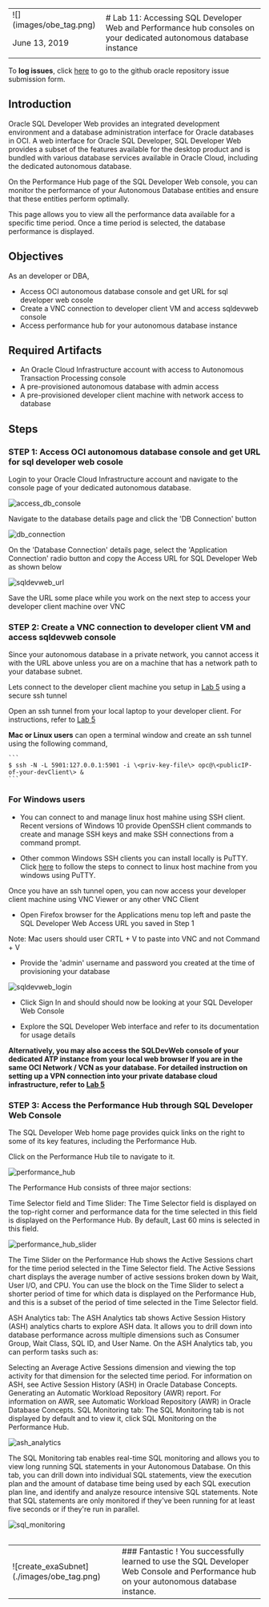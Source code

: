 <table class="tbl-heading"><tr><td class="td-logo">![](images/obe_tag.png)

June 13, 2019
</td>
<td class="td-banner">
# Lab 11: Accessing SQL Developer Web and Performance hub consoles on your dedicated autonomous database instance
</td></tr><table>

To **log issues**, click [here](https://github.com/oracle/learning-library/issues/new) to go to the github oracle repository issue submission form.

## Introduction

Oracle SQL Developer Web provides an integrated development environment and a database administration interface for Oracle databases in OCI. A web interface for Oracle SQL Developer, SQL Developer Web provides a subset of the features available for the desktop product and is bundled with various database services available in Oracle Cloud, including the dedicated autonomous database.

On the Performance Hub page of the SQL Developer Web console, you can monitor the performance of your Autonomous Database entities and ensure that these entities perform optimally.

This page allows you to view all the performance data available for a specific time period. Once a time period is selected, the database performance is displayed.

## Objectives

As an developer or DBA,

- Access OCI autonomous database console and get URL for sql developer web cosole
- Create a VNC connection to developer client VM and access sqldevweb console
- Access performance hub for your autonomous database instance



## Required Artifacts
- An Oracle Cloud Infrastructure account with access to Autonomous Transaction Processing console
- A pre-provisioned autonomous database with admin access
- A pre-provisioned developer client machine with network access to database

## Steps

### STEP 1: Access OCI autonomous database console and get URL for sql developer web cosole

Login to your Oracle Cloud Infrastructure account and navigate to the console page of your dedicated autonomous database. 

![access_db_console](./images/1000/access_db_console.png)

Navigate to the database details page and click the 'DB Connection' button

![db_connection](./images/1000/db_connection.png)

On the 'Database Connection' details page, select the 'Application Connection' radio button and copy the Access URL for SQL Developer Web as shown below


![sqldevweb_url](./images/1000/sqldevweb_url.png)

Save the URL some place while you work on the next step to access your developer client machine over VNC



### STEP 2: Create a VNC connection to developer client VM and access sqldevweb console 


 Since your autonomous database in a private network, you cannot access it with the URL above unless you are on a machine that has a network path to your database subnet. 

Lets connect to the developer client machine you setup in [Lab 5](./LabGuide500ConfigureADevelopmentSystemForUseWithYourDedicatedAutonomousDatabase.md) using a secure ssh tunnel

Open an ssh tunnel from your local laptop to your developer client. For instructions, refer to [Lab 5](./LabGuide500ConfigureADevelopmentSystemForUseWithYourDedicatedAutonomousDatabase.md)

**Mac or Linux users** can open a terminal window and create an ssh tunnel using the following command,

    ```
    $ ssh -N -L 5901:127.0.0.1:5901 -i \<priv-key-file\> opc@\<publicIP-of-your-devClient\> &
    ```

### For Windows users

- You can connect to and manage linux host mahine using SSH client. Recent versions of Windows 10 provide OpenSSH client commands to create and manage SSH keys and make SSH connections from a command prompt.

- Other common Windows SSH clients you can install locally is PuTTY. Click [here](https://docs.microsoft.com/en-us/azure/virtual-machines/linux/ssh-from-windows) to follow the steps to connect to linux host machine from you windows using PuTTY.

Once you have an ssh tunnel open, you can now access your developer client machine using VNC Viewer or any other VNC Client

- Open Firefox browser for the Applications menu top left and paste the SQL Developer Web Access URL you saved in Step 1

Note: Mac users should user CRTL + V to paste into VNC and not Command + V

- Provide the 'admin' username and password you created at the time of provisioning your database

![sqldevweb_login](./images/1000/sqldevweb_login.png)

- Click Sign In and should should now be looking at your SQL Developer Web Console

- Explore the SQL Developer Web interface and refer to its documentation for usage details

**Alternatively, you may also access the SQLDevWeb console of your dedicated ATP instance from your local web browser If you are in the same OCI Network / VCN as your database. For detailed instruction on setting up a VPN connection into your private database cloud infrastructure, refer to [Lab 5](ConfigureVPN.md)**



### STEP 3: Access the Performance Hub through SQL Developer Web Console

The SQL Developer Web home page provides quick links on the right to some of its key features, including the Performance Hub. 

Click on the Performance Hub tile to navigate to it. 

![performance_hub](./images/1000/performance_hub.png)

The Performance Hub consists of three major sections:

Time Selector field and Time Slider:
The Time Selector field is displayed on the top-right corner and performance data for the time selected in this field is displayed on the Performance Hub. By default, Last 60 mins is selected in this field.

![performance_hub_slider](./images/1000/performance_hub_slider.png)

The Time Slider on the Performance Hub shows the Active Sessions chart for the time period selected in the Time Selector field. The Active Sessions chart displays the average number of active sessions broken down by Wait, User I/O, and CPU. You can use the block on the Time Slider to select a shorter period of time for which data is displayed on the Performance Hub, and this is a subset of the period of time selected in the Time Selector field.

ASH Analytics tab:
The ASH Analytics tab shows Active Session History (ASH) analytics charts to explore ASH data. It allows you to drill down into database performance across multiple dimensions such as Consumer Group, Wait Class, SQL ID, and User Name. On the ASH Analytics tab, you can perform tasks such as:

Selecting an Average Active Sessions dimension and viewing the top activity for that dimension for the selected time period. For information on ASH, see Active Session History (ASH) in Oracle Database Concepts.
Generating an Automatic Workload Repository (AWR) report. For information on AWR, see Automatic Workload Repository (AWR) in Oracle Database Concepts.
SQL Monitoring tab:
The SQL Monitoring tab is not displayed by default and to view it, click SQL Monitoring on the Performance Hub.

![ash_analytics](./images/1000/ash_analytics.png)


The SQL Monitoring tab enables real-time SQL monitoring and allows you to view long running SQL statements in your Autonomous Database. On this tab, you can drill down into individual SQL statements, view the execution plan and the amount of database time being used by each SQL execution plan line, and identify and analyze resource intensive SQL statements. Note that SQL statements are only monitored if they've been running for at least five seconds or if they're run in parallel.

![sql_monitoring](./images/1000/sql_monitoring.png)

<table>
<tr><td class="td-logo">![create_exaSubnet](./images/obe_tag.png)</td>
<td class="td-banner">
### Fantastic ! You successfully learned to use the SQL Developer Web Console and Performance hub on your autonomous database instance.
</td>
</tr>


<table>